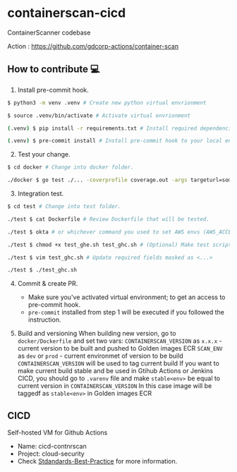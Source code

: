 # containerscan-cicd

ContainerScanner codebase

Action : https://github.com/gdcorp-actions/container-scan

## How to contribute 💻

1. Install pre-commit hook.

```bash
$ python3 -m venv .venv # Create new python virtual envrionment

$ source .venv/bin/activate # Activate virtual envrionment

(.venv) $ pip install -r requirements.txt # Install required dependencies

(.venv) $ pre-commit install # Install pre-commit hook to your local env
```

2. Test your change.

```bash
$ cd docker # Change into docker folder.

./docker $ go test ./... -coverprofile coverage.out -args targeturl=some githuburl=more repo=test commit=args too && go tool cover -func=coverage.out # Validate your code is passing unit test & covered.
```

3. Integration test.

```bash
$ cd test # Change into test folder.

./test $ cat Dockerfile # Review Dockerfile that will be tested.

./test $ okta # or whichever command you used to set AWS envs (AWS_ACCESS_KEY_ID, AWS_SECRET_ACCESS_KEY, and AWS_SESSION_TOKEN)

./test $ chmod +x test_ghe.sh test_ghc.sh # (Optional) Make test scripts executable. test_ghe = github enterprise, test_ghc = github cloud

./test $ vim test_ghc.sh # Update required fields masked as <...>

./test $ ./test_ghc.sh
```

4. Commit & create PR.
   - Make sure you've activated virtual environment; to get an access to pre-commit hook.
   - `pre-commit` installed from step 1 will be executed if you followed the instruction.

5. Build and versioning
When building new version, go to `docker/Dockerfile` and set two vars:
`CONTAINERSCAN_VERSION` as `x.x.x` - current version to be built and pushed to Golden images ECR
`SCAN_ENV` as `dev` or `prod` - current environmet of version to be build
`CONTAINERSCAN_VERSION` will be used to tag current build
If you want to make current build stable and be used in Gtihub Actions or Jenkins CICD, 
you should go to `.varenv` file and make `stable<env>` be equal to current version in `CONTAINERSCAN_VERSION`
In this case image will be taggedf as `stable<env>` in Golden images ECR

## CICD

Self-hosted VM for Github Actions

- Name: cicd-contnrscan
- Project: cloud-security
- Check [Stdandards-Best-Practice](https://github.secureserver.net/CTO/guidelines/blob/master/Standards-Best-Practices/CICD/GitHubActions.md) for more information.

